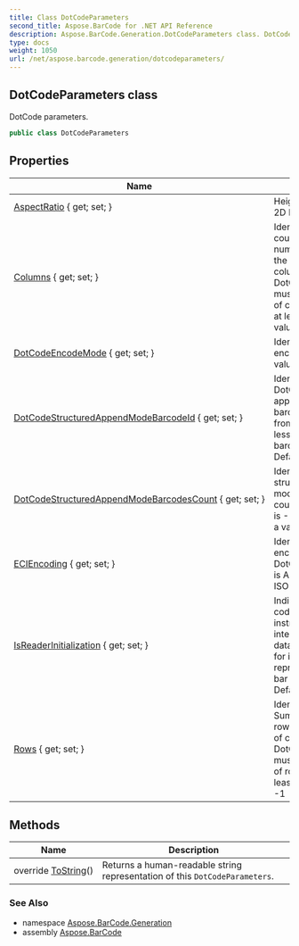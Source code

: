 ```yaml
---
title: Class DotCodeParameters
second_title: Aspose.BarCode for .NET API Reference
description: Aspose.BarCode.Generation.DotCodeParameters class. DotCode parameters
type: docs
weight: 1050
url: /net/aspose.barcode.generation/dotcodeparameters/
---
```

## DotCodeParameters class

DotCode parameters.

```csharp
public class DotCodeParameters
```

## Properties

| Name | Description |
| --- | --- |
| [AspectRatio](../../aspose.barcode.generation/dotcodeparameters/aspectratio/) { get; set; } | Height/Width ratio of 2D BarCode module. |
| [Columns](../../aspose.barcode.generation/dotcodeparameters/columns/) { get; set; } | Identifies columns count. Sum of the number of rows plus the number of columns of a DotCode symbol must be odd. Number of columns must be at least 5. Default value: -1 |
| [DotCodeEncodeMode](../../aspose.barcode.generation/dotcodeparameters/dotcodeencodemode/) { get; set; } | Identifies DotCode encode mode. Default value: Auto. |
| [DotCodeStructuredAppendModeBarcodeId](../../aspose.barcode.generation/dotcodeparameters/dotcodestructuredappendmodebarcodeid/) { get; set; } | Identifies the ID of the DotCode structured append mode barcode. ID starts from 1 and must be less or equal to barcodes count. Default value is -1. |
| [DotCodeStructuredAppendModeBarcodesCount](../../aspose.barcode.generation/dotcodeparameters/dotcodestructuredappendmodebarcodescount/) { get; set; } | Identifies DotCode structured append mode barcodes count. Default value is -1. Count must be a value from 1 to 35. |
| [ECIEncoding](../../aspose.barcode.generation/dotcodeparameters/eciencoding/) { get; set; } | Identifies ECI encoding. Used when DotCodeEncodeMode is Auto. Default value: ISO-8859-1 |
| [IsReaderInitialization](../../aspose.barcode.generation/dotcodeparameters/isreaderinitialization/) { get; set; } | Indicates whether code is used for instruct reader to interpret the following data as instructions for initialization or reprogramming of the bar code reader. Default value is false. |
| [Rows](../../aspose.barcode.generation/dotcodeparameters/rows/) { get; set; } | Identifies rows count. Sum of the number of rows plus the number of columns of a DotCode symbol must be odd. Number of rows must be at least 5. Default value: -1 |

## Methods

| Name | Description |
| --- | --- |
| override [ToString](../../aspose.barcode.generation/dotcodeparameters/tostring/)() | Returns a human-readable string representation of this `DotCodeParameters`. |

### See Also

* namespace [Aspose.BarCode.Generation](../../aspose.barcode.generation/)
* assembly [Aspose.BarCode](../../)


